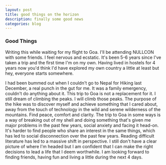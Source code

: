 ```yaml
---
layout: post
title: good things on the horizon
description: finally some good news
categories: blog 
---
```


### Good Things

Writing this while waiting for my flight to Goa. I'll be attending NULLCON with some friends. I feel nervous and ecstatic. It's been 5-6 years since I've taken a trip and the first time I'm on my own. Having lived in hostels for 4 years now you'd think I'd have explored my own country a little at least but hey, everyone starts somewhere. 

I had been bummed out when I couldn't go to Nepal for Hiking last December, a real punch in the gut for me. It was a family emergency, couldn't do anything about it. This trip to Goa is not a replacement for it. I still dream of climbing the peaks. I will climb those peaks. The purpose of the hike was to discover myself and achieve something that I cared about, away from the touch of technology in the wild and serene wilderness of the mountains. Find peace, comfort and clarity. The trip to Goa in some ways is a way of breaking out of my shell and doing something that's given me major problems in the past few years, social anxiety and facing it head-on. It's harder to find people who share an interest in the same things, which has led to social disconnection over the past few years. Reading difficult literature has led to a massive shift in perspective. I still don't have a clear picture of where I'm headed but I am confident that I can make the right decisions to lead a life that I deem worthwhile. I am looking forward to finding friends, having fun and living a little during the next 4 days.

